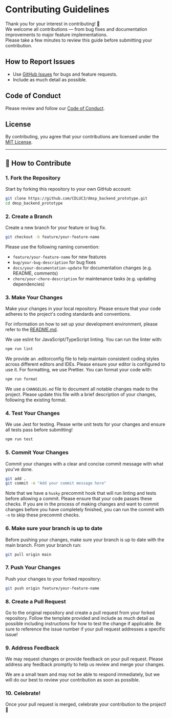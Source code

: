# Contributing Guidelines

Thank you for your interest in contributing! 🎉  
We welcome all contributions — from bug fixes and documentation improvements to major feature implementations.  
Please take a few minutes to review this guide before submitting your contribution.

## How to Report Issues
- Use [GitHub Issues](https://github.com/CDLUC3/dmptool-narrative-generator/issues) for bugs and feature requests.
- Include as much detail as possible.

## Code of Conduct
Please review and follow our [Code of Conduct](CODE_OF_CONDUCT.md).

## License
By contributing, you agree that your contributions are licensed under the [MIT License](LICENSE.md).


---

## 🧭 How to Contribute

### 1. Fork the Repository
Start by forking this repository to your own GitHub account:

```bash
git clone https://github.com/CDLUC3/dmsp_backend_prototype.git
cd dmsp_backend_prototype
```

### 2. Create a Branch
Create a new branch for your feature or bug fix.
```bash
git checkout -b feature/your-feature-name
```

Please use the following naming convention:
- `feature/your-feature-name` for new features
- `bug/your-bug-description` for bug fixes
- `docs/your-documentation-update` for documentation changes (e.g. README, comments)
- `chore/your-chore-description` for maintenance tasks (e.g. updating dependencies)

### 3. Make Your Changes
Make your changes in your local repository. Please ensure that your code adheres to the project's coding standards and conventions.

For information on how to set up your development environment, please refer to the [README.md](README.md).

We use eslint for JavaScript/TypeScript linting. You can run the linter with:
```bash
npm run lint
```

We provide an .editorconfig file to help maintain consistent coding styles across different editors and IDEs. Please ensure your editor is configured to use it.
For formatting, we use Prettier. You can format your code with:
```bash
npm run format
```

We use a `CHANGELOG.md` file to document all notable changes made to the project. Please update this file with a brief description of your changes, following the existing format.

### 4. Test Your Changes
We use Jest for testing. Please write unit tests for your changes and ensure all tests pass before submitting!
```bash
npm run test
```

### 5. Commit Your Changes
Commit your changes with a clear and concise commit message with what you've done.
```bash
git add .
git commit -m "Add your commit message here"
```

Note that we have a `husky` precommit hook that will run linting and tests before allowing a commit. Please ensure that your code passes these checks.
If you are in the process of making changes and want to commit changes before you have completely finished, you can run the commit with `-n` to skip these precommit checks.

### 6. Make sure your branch is up to date
Before pushing your changes, make sure your branch is up to date with the main branch. From your branch run:
```bash
git pull origin main
```

### 7. Push Your Changes
Push your changes to your forked repository:
```bash
git push origin feature/your-feature-name
```

### 8. Create a Pull Request
Go to the original repository and create a pull request from your forked repository. Follow the template provided and include as much detail as possible including instructions for how to test the change if applicable.
Be sure to reference the issue number if your pull request addresses a specific issue!

### 9. Address Feedback
We may request changes or provide feedback on your pull request. Please address any feedback promptly to help us review and merge your changes.

We are a small team and may not be able to respond immediately, but we will do our best to review your contribution as soon as possible.

### 10. Celebrate!
Once your pull request is merged, celebrate your contribution to the project! 🎉
